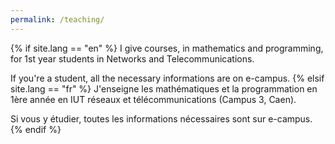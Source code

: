 ```yaml
---
permalink: /teaching/
---
```


{% if site.lang == "en" %}
  I give courses, in mathematics and programming, for 1st year students in Networks and Telecommunications.

If you're a student, all the necessary informations are on e-campus.
{% elsif site.lang == "fr" %}
 J'enseigne les mathématiques et la programmation en 1ère année en IUT réseaux et télécommunications (Campus 3, Caen).

Si vous y étudier, toutes les informations nécessaires sont sur e-campus. 
{% endif %}
